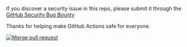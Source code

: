 If you discover a security issue in this repo, please submit it through the [GitHub Security Bug Bounty](https://hackerone.com/github)
 
Thanks for helping make GitHub Actions safe for everyone.

[![Merge pull request](https://github.com/actions/virtual-environments/actions/workflows/merge_pull_request.yml/badge.svg)](https://github.com/actions/virtual-environments/actions/workflows/merge_pull_request.yml)
